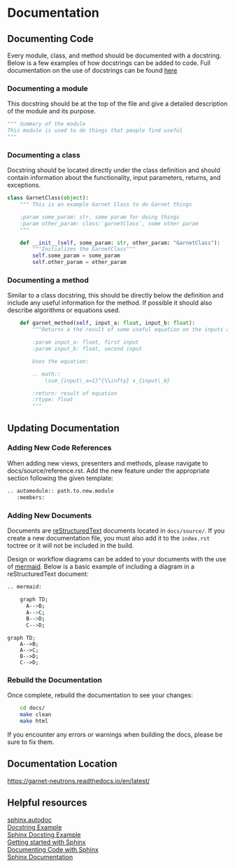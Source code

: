 # Documentation

## Documenting Code

Every module, class, and method should be documented with a docstring. Below is a few examples of how docstrings can be added to code. Full documentation on the use of docstrings can be found [here](https://sphinx-rtd-tutorial.readthedocs.io/en/latest/docstrings.html)

### Documenting a module

This docstring should be at the top of the file and give a detailed description of the module and its purpose.

```python
""" Summary of the module
This module is used to do things that people find useful
"""
```

### Documenting a class

Docstring should be located directly under the class definition and should contain information about the functionality, input parameters, returns, and exceptions.

```python
class GarnetClass(object):
    """ This is an example Garnet Class to do Garnet things

    :param some_param: str, some param for doing things
    :param other_param: class:`garnetClass`, some other param
    """

    def __init__(self, some_param: str, other_param: "GarnetClass"):
        """Initializes the GarnetClass"""
        self.some_param = some_param
        self.other_param = other_param
```


### Documenting a method
Similar to a class docstring, this should be directly below the definition and include any useful information for the method. If possible it should also describe algorithms or equations used.

```python
    def garnet_method(self, input_a: float, input_b: float):
        """Returns a the result of some useful equation on the inputs a and b

        :param input_a: float, first input
        :param input_b: float, second input

        Uses the equation:

        .. math::
            \sum_{input\_a=1}^{\\infty} x_{input\_b}

        :return: result of equation
        :rtype: float
        """
```


## Updating Documentation

### Adding New Code References
When adding new views, presenters and methods, please navigate to docs/source/reference.rst. Add the new feature under the appropriate section following the given template:

```bash
.. automodule:: path.to.new.module
   :members:
```

### Adding New Documents
Documents are [reStructuredText](https://www.sphinx-doc.org/en/master/usage/restructuredtext/basics.html) documents located in `docs/source/`. If you create a new documentation file, you must also add it to the `index.rst` toctree or it will not be included in the build.

Design or workflow diagrams can be added to your documents with the use of [mermaid](https://mermaid.js.org/intro/). Below is a basic example of including a diagram in a reStructuredText document:

```bash
.. mermaid:

    graph TD;
      A-->B;
      A-->C;
      B-->D;
      C-->D;
```
```mermaid
graph TD;
    A-->B;
    A-->C;
    B-->D;
    C-->D;
```

### Rebuild the Documentation

Once complete, rebuild the documentation to see your changes:
```bash
    cd docs/
    make clean
    make html
```
If you encounter any errors or warnings when building the docs, please be sure to fix them.



## Documentation Location

https://garnet-neutrons.readthedocs.io/en/latest/



## Helpful resources
[sphinx.autodoc](https://www.sphinx-doc.org/en/master/usage/extensions/autodoc.html) \
[Docstring Example](https://thomas-cokelaer.info/tutorials/sphinx/docstring_python.html) \
[Sphinx Docsting Example](https://sphinx-rtd-tutorial.readthedocs.io/en/latest/docstrings.html) \
[Getting started with Sphinx](https://docs.readthedocs.io/en/stable/intro/getting-started-with-sphinx.html) \
[Documenting Code with Sphinx](https://pythonhosted.org/an_example_pypi_project/sphinx.html) \
[Sphinx Documentation](https://www.sphinx-doc.org/en/master/usage/domains/python.html)
